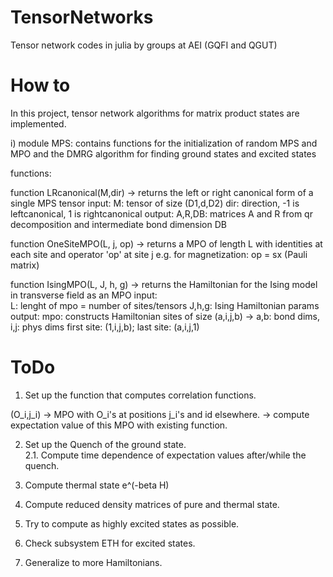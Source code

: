 # TensorNetworks
Tensor network codes in julia by groups at AEI (GQFI and QGUT)

# How to

In this project, tensor network algorithms for matrix product states are implemented.

i) module MPS:
    contains functions for the initialization of random MPS and MPO
    and the DMRG algorithm for finding ground states and excited states

   functions:

function LRcanonical(M,dir)
  -> returns the left or right canonical form of a single MPS tensor
  input:
  M: tensor of size (D1,d,D2)
  dir: direction, -1 is leftcanonical, 1 is rightcanonical
  output:
  A,R,DB: matrices A and R from qr decomposition and intermediate bond dimension DB

function OneSiteMPO(L, j, op)
  -> returns a MPO of length L with identities at each site and operator 'op' at site j
     e.g. for magnetization: op = sx (Pauli matrix)

function IsingMPO(L, J, h, g)
-> returns the Hamiltonian for the Ising model in transverse field as an MPO
input:   
L: lenght of mpo = number of sites/tensors
J,h,g: Ising Hamiltonian params
output:
mpo: constructs Hamiltonian sites of size (a,i,j,b) -> a,b: bond dims, i,j: phys dims
first site: (1,i,j,b); last site: (a,i,j,1)



# ToDo

1. Set up the function that computes correlation functions.

(O_i,j_i) -> MPO with O_i's at positions j_i's and id elsewhere. -> compute expectation value of this MPO with existing function.

2. Set up the Quench of the ground state.  
2.1. Compute time dependence of expectation values after/while the quench.

3. Compute thermal state e^(-beta H)

4. Compute reduced density matrices of pure and thermal state.

5. Try to compute as highly excited states as possible.

6. Check subsystem ETH for excited states.

7. Generalize to more Hamiltonians.
